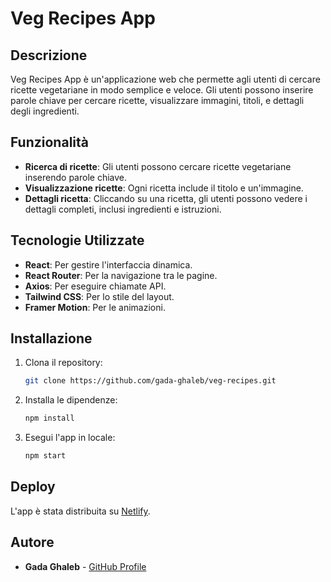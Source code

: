 # Veg Recipes App

## Descrizione
Veg Recipes App è un'applicazione web che permette agli utenti di cercare ricette vegetariane in modo semplice e veloce. Gli utenti possono inserire parole chiave per cercare ricette, visualizzare immagini, titoli, e dettagli degli ingredienti.

## Funzionalità
- **Ricerca di ricette**: Gli utenti possono cercare ricette vegetariane inserendo parole chiave.
- **Visualizzazione ricette**: Ogni ricetta include il titolo e un'immagine.
- **Dettagli ricetta**: Cliccando su una ricetta, gli utenti possono vedere i dettagli completi, inclusi ingredienti e istruzioni.

## Tecnologie Utilizzate
- **React**: Per gestire l'interfaccia dinamica.
- **React Router**: Per la navigazione tra le pagine.
- **Axios**: Per eseguire chiamate API.
- **Tailwind CSS**: Per lo stile del layout.
- **Framer Motion**: Per le animazioni.

## Installazione
1. Clona il repository:
    ```bash
    git clone https://github.com/gada-ghaleb/veg-recipes.git
    ```
2. Installa le dipendenze:
    ```bash
    npm install
    ```
3. Esegui l'app in locale:
    ```bash
    npm start
    ```

## Deploy
L'app è stata distribuita su [Netlify](https://veg-recipes.netlify.app/).

## Autore
- **Gada Ghaleb** - [GitHub Profile](https://github.com/gada-ghaleb)


